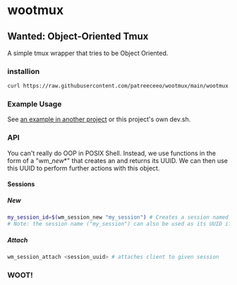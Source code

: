 # wootmux
## Wanted: Object-Oriented Tmux

A simple tmux wrapper that tries to be Object Oriented.

### installion

```sh
curl https://raw.githubusercontent.com/patreeceeo/wootmux/main/wootmux.sh > wootmux.sh
```

### Example Usage

See [an example in another project](https://github.com/patreeceeo/zomboban/blob/main/dev.sh) or this project's own dev.sh.

### API

You can't really do OOP in POSIX Shell. Instead, we use functions in the form of a "wm_<object>_new_*" that creates an <object> and returns its UUID. We can then use this UUID to perform further actions with this object.

#### Sessions
##### New

```sh
my_session_id=$(wm_session_new "my_session") # Creates a session named my_session and assigns its UUID to my_session_id
# Note: the session name ("my_session") can also be used as its UUID if we're sure it's unique.
```

##### Attach

```sh
wm_session_attach <session_uuid> # attaches client to given session
```

### WOOT!


